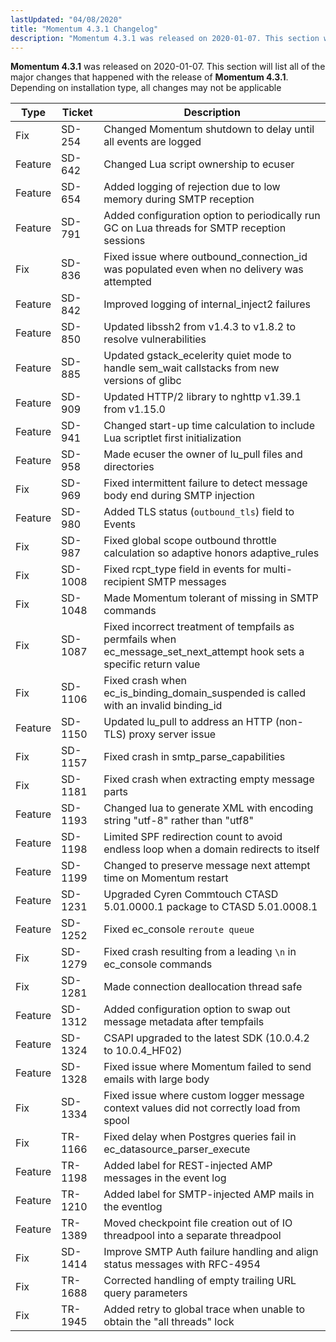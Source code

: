 ```yaml
---
lastUpdated: "04/08/2020"
title: "Momentum 4.3.1 Changelog"
description: "Momentum 4.3.1 was released on 2020-01-07. This section will list all of the major changes that happened with the release of Momentum 4.3.1 Depending on installation type, all changes may not be applicable"
---
```


**Momentum 4.3.1** was released on 2020-01-07. This section will list all of the major changes that happened with the release of **Momentum 4.3.1**. Depending on installation type, all changes may not be applicable

<a name="changelog.4-3-1.table"></a> 

| Type | Ticket | Description |
| --- | --- | --- |
| Fix | SD-254 | Changed Momentum shutdown to delay until all events are logged |
| Feature | SD-642 | Changed Lua script ownership to ecuser |
| Feature | SD-654 | Added logging of rejection due to low memory during SMTP reception |
| Feature | SD-791 | Added configuration option to periodically run GC on Lua threads for SMTP reception sessions |
| Fix | SD-836 | Fixed issue where outbound_connection_id was populated even when no delivery was attempted |
| Feature | SD-842 | Improved logging of internal_inject2 failures |
| Feature | SD-850 | Updated libssh2 from v1.4.3 to v1.8.2 to resolve vulnerabilities |
| Feature | SD-885 | Updated gstack_ecelerity quiet mode to handle sem_wait callstacks from new versions of glibc |
| Feature | SD-909 | Updated HTTP/2 library to nghttp v1.39.1 from v1.15.0 |
| Feature | SD-941 | Changed start-up time calculation to include Lua scriptlet first initialization |
| Feature | SD-958 | Made ecuser the owner of lu_pull files and directories |
| Fix | SD-969 | Fixed intermittent failure to detect message body end during SMTP injection |
| Feature | SD-980 | Added TLS status (`outbound_tls`) field to Events |
| Fix | SD-987 | Fixed global scope outbound throttle calculation so adaptive honors adaptive_rules |
| Fix | SD-1008 | Fixed rcpt_type field in events for multi-recipient SMTP messages |
| Fix | SD-1048 | Made Momentum tolerant of missing in SMTP commands |
| Fix | SD-1087 | Fixed incorrect treatment of tempfails as permfails when ec_message_set_next_attempt hook sets a specific return value |
| Fix | SD-1106 | Fixed crash when ec_is_binding_domain_suspended is called with an invalid binding_id |
| Feature | SD-1150 | Updated lu_pull to address an HTTP (non-TLS) proxy server issue |
| Fix | SD-1157 | Fixed crash in smtp_parse_capabilities |
| Fix | SD-1181 | Fixed crash when extracting empty message parts |
| Feature | SD-1193 | Changed lua to generate XML with encoding string "utf-8" rather than "utf8" |
| Feature | SD-1198 | Limited SPF redirection count to avoid endless loop when a domain redirects to itself |
| Feature | SD-1199 | Changed to preserve message next attempt time on Momentum restart |
| Feature | SD-1231 | Upgraded Cyren Commtouch CTASD 5.01.0000.1 package to CTASD 5.01.0008.1 |
| Feature | SD-1252 | Fixed ec_console `reroute queue` |
| Fix | SD-1279 | Fixed crash resulting from a leading `\n` in ec_console commands |
| Fix | SD-1281 | Made connection deallocation thread safe |
| Feature | SD-1312 | Added configuration option to swap out message metadata after tempfails |
| Feature | SD-1324 | CSAPI upgraded to the latest SDK (10.0.4.2 to 10.0.4_HF02) |
| Feature | SD-1328 | Fixed issue where Momentum failed to send emails with large body |
| Fix | SD-1334 | Fixed issue where custom logger message context values did not correctly load from spool |
| Fix | TR-1166 | Fixed delay when Postgres queries fail in ec_datasource_parser_execute |
| Feature | TR-1198 | Added label for REST-injected AMP messages in the event log | 
| Feature | TR-1210 | Added label for SMTP-injected AMP mails in the eventlog |
| Feature | TR-1389 | Moved checkpoint file creation out of IO threadpool into a separate threadpool |
| Fix | SD-1414 | Improve SMTP Auth failure handling and align status messages with RFC-4954 |
| Fix | TR-1688 | Corrected handling of empty trailing URL query parameters |
| Fix | TR-1945 | Added retry to global trace when unable to obtain the "all threads" lock |
